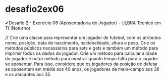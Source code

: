 # desafio2ex06
✔Desafio 2 - Exercício 06 (Aposentadoria do Jogador) - ULBRA Técnico em TI (Noturno)

// Crie uma classe para representar um jogador de futebol, com os atributos nome, posição, data
de nascimento, nacionalidade, altura e peso. Crie os métodos públicos necessários para sets e
gets e também um método para imprimir todos os dados do jogador. Crie um método para
calcular a idade do jogador e outro método para mostrar quanto tempo falta para o jogador se
aposentar. Para isso, considere que os jogadores da posição de defesa se aposentam em média
aos 40 anos, os jogadores de meio-campo aos 38 e os atacantes aos 35.
